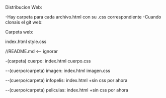 Distribucion Web:

-Hay carpeta para cada archivo.html con su .css correspondiente
-Cuando clonais el git web:

Carpeta web:

index.html
style.css

//README.md <-- ignorar

-(carpeta) cuerpo:
index.html
cuerpo.css

--(cuerpo/carpeta) imagen:
index.html
imagen.css

--(cuerpo/carpeta) infopelis:
index.html
+sin css por ahora

--(cuerpo/carpeta) peliculas:
index.html
+sin css por ahora